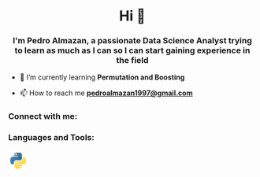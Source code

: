<h1 align="center">Hi 👋</h1>
<h3 align="center">I'm Pedro Almazan, a passionate Data Science Analyst trying to learn as much as I can so I can start gaining experience in the field</h3>

- 🌱 I’m currently learning **Permutation and Boosting**

- 📫 How to reach me **pedroalmazan1997@gmail.com**

<h3 align="left">Connect with me:</h3>
<p align="left">
</p>

<h3 align="left">Languages and Tools:</h3>
<p align="left"> <a href="https://www.python.org" target="_blank" rel="noreferrer"> <img src="https://raw.githubusercontent.com/devicons/devicon/master/icons/python/python-original.svg" alt="python" width="40" height="40"/> </a> </p>
